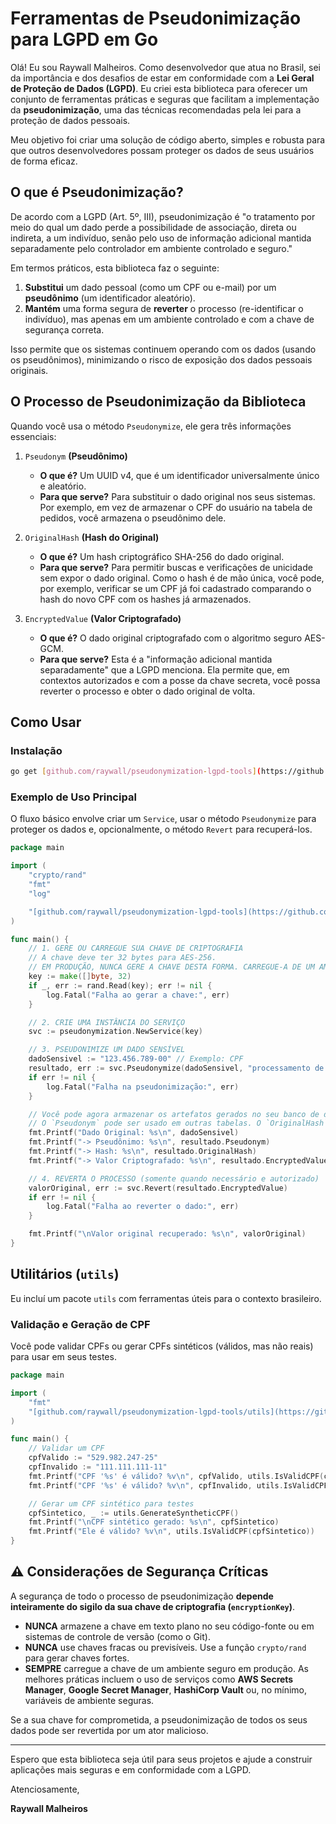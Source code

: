 # Ferramentas de Pseudonimização para LGPD em Go

Olá! Eu sou Raywall Malheiros. Como desenvolvedor que atua no Brasil, sei da importância e dos desafios de estar em conformidade com a **Lei Geral de Proteção de Dados (LGPD)**. Eu criei esta biblioteca para oferecer um conjunto de ferramentas práticas e seguras que facilitam a implementação da **pseudonimização**, uma das técnicas recomendadas pela lei para a proteção de dados pessoais.

Meu objetivo foi criar uma solução de código aberto, simples e robusta para que outros desenvolvedores possam proteger os dados de seus usuários de forma eficaz.

## O que é Pseudonimização?

De acordo com a LGPD (Art. 5º, III), pseudonimização é "o tratamento por meio do qual um dado perde a possibilidade de associação, direta ou indireta, a um indivíduo, senão pelo uso de informação adicional mantida separadamente pelo controlador em ambiente controlado e seguro."

Em termos práticos, esta biblioteca faz o seguinte:

1.  **Substitui** um dado pessoal (como um CPF ou e-mail) por um **pseudônimo** (um identificador aleatório).
2.  **Mantém** uma forma segura de **reverter** o processo (re-identificar o indivíduo), mas apenas em um ambiente controlado e com a chave de segurança correta.

Isso permite que os sistemas continuem operando com os dados (usando os pseudônimos), minimizando o risco de exposição dos dados pessoais originais.

## O Processo de Pseudonimização da Biblioteca

Quando você usa o método `Pseudonymize`, ele gera três informações essenciais:

1.  `Pseudonym` **(Pseudônimo)**

    - **O que é?** Um UUID v4, que é um identificador universalmente único e aleatório.
    - **Para que serve?** Para substituir o dado original nos seus sistemas. Por exemplo, em vez de armazenar o CPF do usuário na tabela de pedidos, você armazena o pseudônimo dele.

2.  `OriginalHash` **(Hash do Original)**

    - **O que é?** Um hash criptográfico SHA-256 do dado original.
    - **Para que serve?** Para permitir buscas e verificações de unicidade sem expor o dado original. Como o hash é de mão única, você pode, por exemplo, verificar se um CPF já foi cadastrado comparando o hash do novo CPF com os hashes já armazenados.

3.  `EncryptedValue` **(Valor Criptografado)**
    - **O que é?** O dado original criptografado com o algoritmo seguro AES-GCM.
    - **Para que serve?** Esta é a "informação adicional mantida separadamente" que a LGPD menciona. Ela permite que, em contextos autorizados e com a posse da chave secreta, você possa reverter o processo e obter o dado original de volta.

## Como Usar

### Instalação

```bash
go get [github.com/raywall/pseudonymization-lgpd-tools](https://github.com/raywall/pseudonymization-lgpd-tools)
```

### Exemplo de Uso Principal

O fluxo básico envolve criar um `Service`, usar o método `Pseudonymize` para proteger os dados e, opcionalmente, o método `Revert` para recuperá-los.

```go
package main

import (
    "crypto/rand"
    "fmt"
    "log"

    "[github.com/raywall/pseudonymization-lgpd-tools](https://github.com/raywall/pseudonymization-lgpd-tools)"
)

func main() {
    // 1. GERE OU CARREGUE SUA CHAVE DE CRIPTOGRAFIA
    // A chave deve ter 32 bytes para AES-256.
    // EM PRODUÇÃO, NUNCA GERE A CHAVE DESTA FORMA. CARREGUE-A DE UM AMBIENTE SEGURO.
    key := make([]byte, 32)
    if _, err := rand.Read(key); err != nil {
        log.Fatal("Falha ao gerar a chave:", err)
    }

    // 2. CRIE UMA INSTÂNCIA DO SERVIÇO
    svc := pseudonymization.NewService(key)

    // 3. PSEUDONIMIZE UM DADO SENSÍVEL
    dadoSensivel := "123.456.789-00" // Exemplo: CPF
    resultado, err := svc.Pseudonymize(dadoSensivel, "processamento de analytics", "sistema_bi")
    if err != nil {
        log.Fatal("Falha na pseudonimização:", err)
    }

    // Você pode agora armazenar os artefatos gerados no seu banco de dados.
    // O `Pseudonym` pode ser usado em outras tabelas. O `OriginalHash` para buscas.
    fmt.Printf("Dado Original: %s\n", dadoSensivel)
    fmt.Printf("-> Pseudônimo: %s\n", resultado.Pseudonym)
    fmt.Printf("-> Hash: %s\n", resultado.OriginalHash)
    fmt.Printf("-> Valor Criptografado: %s\n", resultado.EncryptedValue)

    // 4. REVERTA O PROCESSO (somente quando necessário e autorizado)
    valorOriginal, err := svc.Revert(resultado.EncryptedValue)
    if err != nil {
        log.Fatal("Falha ao reverter o dado:", err)
    }

    fmt.Printf("\nValor original recuperado: %s\n", valorOriginal)
}
```

## Utilitários (`utils`)

Eu incluí um pacote `utils` com ferramentas úteis para o contexto brasileiro.

### Validação e Geração de CPF

Você pode validar CPFs ou gerar CPFs sintéticos (válidos, mas não reais) para usar em seus testes.

```go
package main

import (
    "fmt"
    "[github.com/raywall/pseudonymization-lgpd-tools/utils](https://github.com/raywall/pseudonymization-lgpd-tools/utils)"
)

func main() {
    // Validar um CPF
    cpfValido := "529.982.247-25"
    cpfInvalido := "111.111.111-11"
    fmt.Printf("CPF '%s' é válido? %v\n", cpfValido, utils.IsValidCPF(cpfValido))
    fmt.Printf("CPF '%s' é válido? %v\n", cpfInvalido, utils.IsValidCPF(cpfInvalido))

    // Gerar um CPF sintético para testes
    cpfSintetico, _ := utils.GenerateSyntheticCPF()
    fmt.Printf("\nCPF sintético gerado: %s\n", cpfSintetico)
    fmt.Printf("Ele é válido? %v\n", utils.IsValidCPF(cpfSintetico))
}
```

## ⚠️ Considerações de Segurança Críticas

A segurança de todo o processo de pseudonimização **depende inteiramente do sigilo da sua chave de criptografia (`encryptionKey`)**.

- **NUNCA** armazene a chave em texto plano no seu código-fonte ou em sistemas de controle de versão (como o Git).
- **NUNCA** use chaves fracas ou previsíveis. Use a função `crypto/rand` para gerar chaves fortes.
- **SEMPRE** carregue a chave de um ambiente seguro em produção. As melhores práticas incluem o uso de serviços como **AWS Secrets Manager**, **Google Secret Manager**, **HashiCorp Vault** ou, no mínimo, variáveis de ambiente seguras.

Se a sua chave for comprometida, a pseudonimização de todos os seus dados pode ser revertida por um ator malicioso.

---

Espero que esta biblioteca seja útil para seus projetos e ajude a construir aplicações mais seguras e em conformidade com a LGPD.

Atenciosamente,

**Raywall Malheiros**
